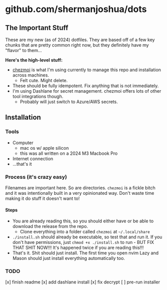 # github.com/shermanjoshua/dots

## The Important Stuff

These are my new (as of 2024) dotfiles. They are based off of a few key chunks that are pretty common right now, but they definitely have my "flavor" to them...

**Here's the high-level stuff:**

- [chezmoi](https://chezmoi.io) is what I'm using currently to manage this repo and installation across machines.
  - Felt cute. Might delete.
- These should be fully idempotent. Fix anything that is not immediately.
- I'm using Dashlane for secret management. chezmoi offers lots of other tool integrations though.
  - Probably will just switch to Azure/AWS secrets.

## Installation

### Tools

- Computer
  - mac os w/ apple silicon
  - this was all written on a 2024 M3 Macbook Pro
- Internet connection
- ...that's it

### Process (it's crazy easy)

Filenames are important here.
So are directories.
`chezmoi` is a fickle bitch and it was intentionally built in a very opinionated way.
Don't waste time making it do stuff it doesn't want to!

#### Steps

- You are already reading this, so you should either have or be able to download the release from the repo.
  - Clone everything into a folder called `chezmoi` at `~/.local/share`
- `./install.sh` should already be executable, so test that and run it. If you don't have permissions, just `chmod +x ./install.sh` to run - BUT FIX THAT SHIT NOW!!! It's happened twice if you are reading this!!!
- That's it. Shit should just install. The first time you open nvim Lazy and Mason should just install everything automatically too.

### TODO

[x] finish readme
[x] add dashlane install
[x] fix decrypt
[ ] pre-run installer
